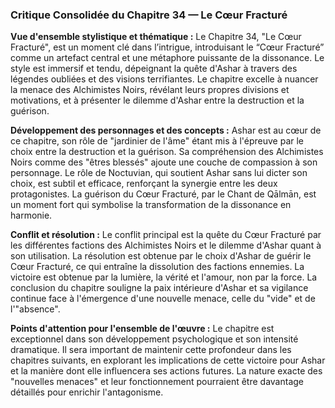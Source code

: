 ### Critique Consolidée du Chapitre 34 — Le Cœur Fracturé

**Vue d'ensemble stylistique et thématique :**
Le Chapitre 34, "Le Cœur Fracturé", est un moment clé dans l’intrigue, introduisant le “Cœur Fracturé” comme un artefact central et une métaphore puissante de la dissonance. Le style est immersif et tendu, dépeignant la quête d'Ashar à travers des légendes oubliées et des visions terrifiantes. Le chapitre excelle à nuancer la menace des Alchimistes Noirs, révélant leurs propres divisions et motivations, et à présenter le dilemme d'Ashar entre la destruction et la guérison.

**Développement des personnages et des concepts :**
Ashar est au cœur de ce chapitre, son rôle de "jardinier de l'âme" étant mis à l'épreuve par le choix entre la destruction et la guérison. Sa compréhension des Alchimistes Noirs comme des "êtres blessés" ajoute une couche de compassion à son personnage. Le rôle de Noctuvian, qui soutient Ashar sans lui dicter son choix, est subtil et efficace, renforçant la synergie entre les deux protagonistes. La guérison du Cœur Fracturé, par le Chant de Qālmān, est un moment fort qui symbolise la transformation de la dissonance en harmonie.

**Conflit et résolution :**
Le conflit principal est la quête du Cœur Fracturé par les différentes factions des Alchimistes Noirs et le dilemme d'Ashar quant à son utilisation. La résolution est obtenue par le choix d'Ashar de guérir le Cœur Fracturé, ce qui entraîne la dissolution des factions ennemies. La victoire est obtenue par la lumière, la vérité et l'amour, non par la force. La conclusion du chapitre souligne la paix intérieure d'Ashar et sa vigilance continue face à l'émergence d'une nouvelle menace, celle du "vide" et de l'"absence".

**Points d'attention pour l'ensemble de l'œuvre :**
Le chapitre est exceptionnel dans son développement psychologique et son intensité dramatique. Il sera important de maintenir cette profondeur dans les chapitres suivants, en explorant les implications de cette victoire pour Ashar et la manière dont elle influencera ses actions futures. La nature exacte des "nouvelles menaces" et leur fonctionnement pourraient être davantage détaillés pour enrichir l'antagonisme.
